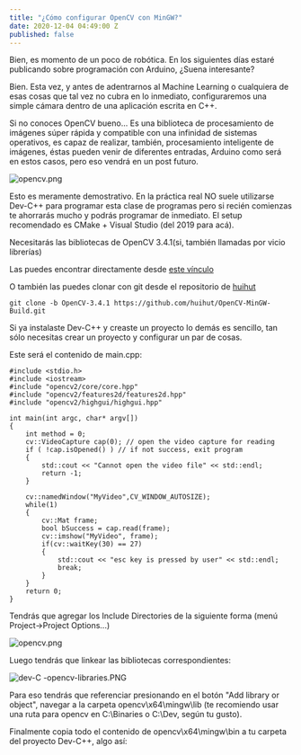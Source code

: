 ```yaml
---
title: "¿Cómo configurar OpenCV con MinGW?"
date: 2020-12-04 04:49:00 Z
published: false
---
```


Bien, es momento de un poco de robótica. En los siguientes días estaré publicando sobre programación con Arduino, ¿Suena interesante?

Bien. Esta vez, y antes de adentrarnos al Machine Learning o cualquiera de esas cosas que tal vez no cubra en lo inmediato, configuraremos una simple cámara dentro de una aplicación escrita en C++.

Si no conoces OpenCV bueno... Es una biblioteca de procesamiento de imágenes súper rápida y compatible con una infinidad de sistemas operativos, es capaz de realizar, también, procesamiento inteligente de imágenes, éstas pueden venir de diferentes entradas, Arduino como será en estos casos, pero eso vendrá en un post futuro.

![opencv.png](/uploads/opencv.png)

Esto es meramente demostrativo. En la práctica real NO suele utilizarse Dev-C++ para programar esta clase de programas pero si recién comienzas te ahorrarás mucho y podrás programar de inmediato. El setup recomendado es CMake + Visual Studio (del 2019 para acá).

Necesitarás las bibliotecas de OpenCV 3.4.1(si, también llamadas por vicio librerías) 

Las puedes encontrar directamente desde [este vínculo](https://dl.dropbox.com/s/5nmlr8m9c0vydjk/OpenCV-MinGW-Build-OpenCV-3.4.1-x64.zip?dl=0)

O también las puedes clonar con git desde el repositorio de [huihut](https://github.com/huihut/OpenCV-MinGW-Build/tree/OpenCV-3.4.1-x64/x64/mingw)

```
git clone -b OpenCV-3.4.1 https://github.com/huihut/OpenCV-MinGW-Build.git
```

Si ya instalaste Dev-C++ y creaste un proyecto lo demás es sencillo, tan sólo necesitas crear un proyecto y configurar un par de cosas.

Este será el contenido de main.cpp:

```
#include <stdio.h>
#include <iostream>
#include "opencv2/core/core.hpp"
#include "opencv2/features2d/features2d.hpp"
#include "opencv2/highgui/highgui.hpp"

int main(int argc, char* argv[])
{
	int method = 0;
	cv::VideoCapture cap(0); // open the video capture for reading
	if ( !cap.isOpened() ) // if not success, exit program
	{
		std::cout << "Cannot open the video file" << std::endl;
		return -1;
	}
	
	cv::namedWindow("MyVideo",CV_WINDOW_AUTOSIZE);
	while(1)
	{
		cv::Mat frame;
		bool bSuccess = cap.read(frame);
		cv::imshow("MyVideo", frame);
		if(cv::waitKey(30) == 27)
		{
			std::cout << "esc key is pressed by user" << std::endl;
			break;
		}
	}
	return 0;
}
```

Tendrás que agregar los Include Directories de la siguiente forma (menú Project->Project Options...)

![opencv.png](/uploads/opencv.png)

Luego tendrás que linkear las bibliotecas correspondientes:

![dev-C  -opencv-libraries.PNG](/uploads/dev-C%20%20-opencv-libraries.PNG)

Para eso tendrás que referenciar presionando en el botón "Add library or object", navegar a la carpeta opencv\x64\mingw\lib (te recomiendo usar una ruta para opencv en C:\Binaries o C:\Dev, según tu gusto).

Finalmente copia todo el contenido de opencv\x64\mingw\bin a tu carpeta del proyecto Dev-C++, algo así:




